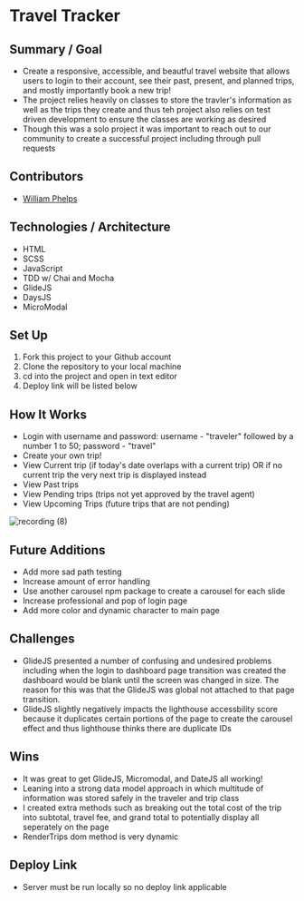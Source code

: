 # Travel Tracker

## Summary / Goal
- Create a responsive, accessible, and beautful travel website that allows users to login to their account, see their past, present, and planned trips, and mostly importantly book a new trip!
- The project relies heavily on classes to store the travler's information as well as the trips they create and thus teh project also relies on test driven development to ensure the classes are working as desired
- Though this was a solo project it was important to reach out to our community to create a successful project including through pull requests


## Contributors
- [William Phelps](https://github.com/williamphelps13)

## Technologies / Architecture
- HTML
- SCSS
- JavaScript
- TDD w/ Chai and Mocha
- GlideJS
- DaysJS
- MicroModal

## Set Up
1. Fork this project to your Github account
2. Clone the repository to your local machine
3. cd into the project and open in text editor
4. Deploy link will be listed below

## How It Works
- Login with username and password: username - "traveler" followed by a number 1 to 50; password - "travel"
- Create your own trip!
- View Current trip (if today's date overlaps with a current trip) OR if no current trip the very next trip is displayed instead
- View Past trips
- View Pending trips (trips not yet approved by the travel agent)
- View Upcoming Trips (future trips that are not pending)

![recording (8)](https://user-images.githubusercontent.com/22990386/128966146-c1b64216-f808-49fe-8f50-f7f7bfba1393.gif)


## Future Additions
- Add more sad path testing
- Increase amount of error handling
- Use another carousel npm package to create a carousel for each slide
- Increase professional and pop of login page
- Add more color and dynamic character to main page

## Challenges
- GlideJS presented a number of confusing and undesired problems including when the login to dashboard page transition was created the dashboard would be blank until the screen was changed in size. The reason for this was that the GlideJS was global not attached to that page transition.
- GlideJS slightly negatively impacts the lighthouse accessbility score because it duplicates certain portions of the page to create the carousel effect and thus lighthouse thinks there are duplicate IDs

## Wins
- It was great to get GlideJS, Micromodal, and DateJS all working! 
- Leaning into a strong data model approach in which multitude of information was stored safely in the traveler and trip class
- I created extra methods such as breaking out the total cost of the trip into subtotal, travel fee, and grand total to potentially display all seperately on the page
- RenderTrips dom method is very dynamic

## Deploy Link
- Server must be run locally so no deploy link applicable
